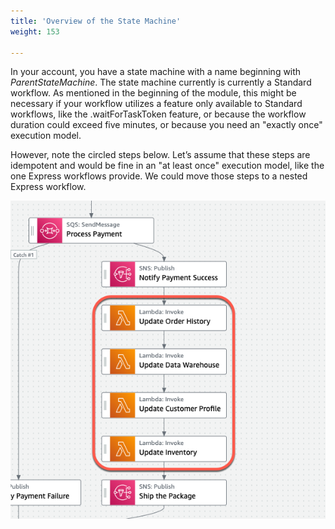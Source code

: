 ```yaml
---
title: 'Overview of the State Machine'
weight: 153

---
```


In your account, you have a state machine with a name beginning with _ParentStateMachine_. The state machine currently is currently a Standard workflow. As mentioned in the beginning of the module, this might be necessary if your workflow utilizes a feature only available to Standard workflows, like the .waitForTaskToken feature, or because the workflow duration could exceed five minutes, or because you need an "exactly once" execution model.  

However, note the circled steps below. Let’s assume that these steps are idempotent and would be fine in an "at least once" execution model, like the one Express workflows provide. We could move those steps to a nested Express workflow.  

![Steps that could move to an Express workflow](/static/img/module-13/state-machine-express-step-candidates.png)
